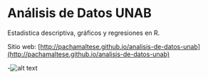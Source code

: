 # Análisis de Datos UNAB

Estadistica descriptiva, gráficos y regresiones en R.

Sitio web: [http://pachamaltese.github.io/analisis-de-datos-unab](http://pachamaltese.github.io/analisis-de-datos-unab)

-![alt text](http://mirrors.creativecommons.org/presskit/buttons/88x31/png/by-nc-sa.png "Bajo licencia Creative Commons")